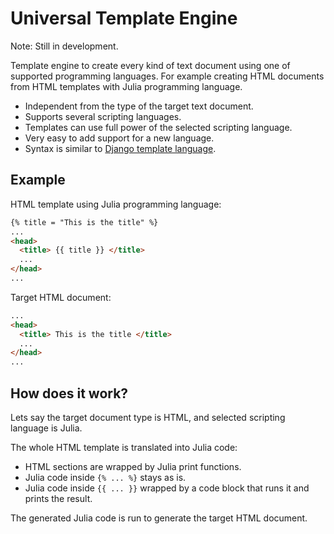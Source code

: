 # Universal Template Engine

Note: Still in development.

Template engine to create every kind of text document using one of
supported programming languages.
For example creating HTML documents from HTML templates with Julia
programming language. 

* Independent from the type of the target text document.
* Supports several scripting languages. 
* Templates can use full power of the selected scripting language.
* Very easy to add support for a new language.
* Syntax is similar to [Django template language](https://www.djangoproject.com/).

## Example

HTML template using Julia programming language:

``` html
{% title = "This is the title" %}
...
<head>
  <title> {{ title }} </title>
  ...
</head>
...
```

Target HTML document:

``` html
...
<head>
  <title> This is the title </title>
  ...
</head>
...
```

## How does it work?

Lets say the target document type is HTML, and selected scripting
language is Julia.

The whole HTML template is translated into Julia code:
* HTML sections are wrapped by Julia print functions.
* Julia code inside `{% ... %}` stays as is.
* Julia code inside `{{ ... }}` wrapped by a code block that runs it
  and prints the result.

The generated Julia code is run to generate the target HTML document. 






